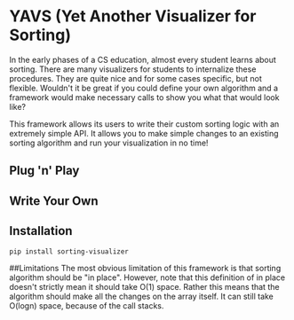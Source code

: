 # YAVS (Yet Another Visualizer for Sorting)
In the early phases of a CS education, almost every student learns about sorting. 
There are many visualizers for students to internalize these procedures. 
They are quite nice and for some cases specific, but not flexible. 
Wouldn't it be great if you could define your own algorithm and a framework would make necessary calls to show you what that would look like?


This framework allows its users to write their custom sorting logic with an extremely simple API.
It allows you to make simple changes to an existing sorting algorithm and run your visualization in no time! 

## Plug 'n' Play

## Write Your Own

## Installation

    pip install sorting-visualizer

##Limitations
The most obvious limitation of this framework is that sorting algorithm should be "in place". 
However, note that this definition of in place doesn't strictly mean it should take O(1) space.
Rather this means that the algorithm should make all the changes on the array itself. 
It can still take O(logn) space, because of the call stacks.
